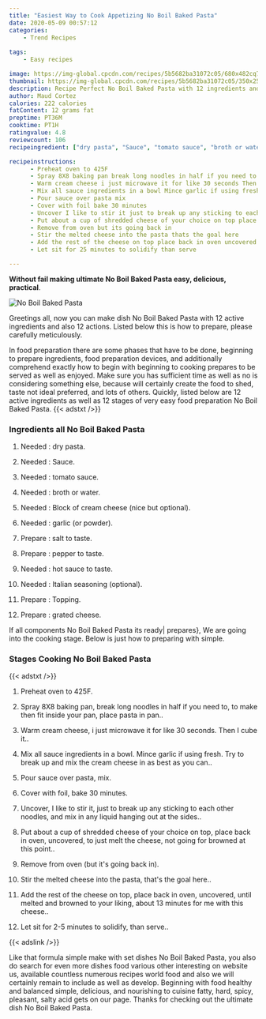 ```yaml
---
title: "Easiest Way to Cook Appetizing No Boil Baked Pasta"
date: 2020-05-09 00:57:12
categories:
    - Trend Recipes
    
tags:
    - Easy recipes

image: https://img-global.cpcdn.com/recipes/5b5682ba31072c05/680x482cq70/no-boil-baked-pasta-recipe-main-photo.jpg
thumbnail: https://img-global.cpcdn.com/recipes/5b5682ba31072c05/350x250cq70/no-boil-baked-pasta-recipe-main-photo.jpg
description: Recipe Perfect No Boil Baked Pasta with 12 ingredients and 12 stages of easy cooking.
author: Maud Cortez
calories: 222 calories
fatContent: 12 grams fat
preptime: PT36M
cooktime: PT1H
ratingvalue: 4.8
reviewcount: 106
recipeingredient: ["dry pasta", "Sauce", "tomato sauce", "broth or water", "Block of cream cheese nice but optional", "garlic or powder", "salt to taste", "pepper to taste", "hot sauce to taste", "Italian seasoning optional", "Topping", "grated cheese"]

recipeinstructions: 
      - Preheat oven to 425F 
      - Spray 8X8 baking pan break long noodles in half if you need to to make then fit inside your pan place pasta in pan 
      - Warm cream cheese i just microwave it for like 30 seconds Then I cube it 
      - Mix all sauce ingredients in a bowl Mince garlic if using fresh Try to break up and mix the cream cheese in as best as you can 
      - Pour sauce over pasta mix 
      - Cover with foil bake 30 minutes 
      - Uncover I like to stir it just to break up any sticking to each other noodles and mix in any liquid hanging out at the sides 
      - Put about a cup of shredded cheese of your choice on top place back in oven uncovered to just melt the cheese not going for browned at this point 
      - Remove from oven but its going back in 
      - Stir the melted cheese into the pasta thats the goal here 
      - Add the rest of the cheese on top place back in oven uncovered until melted and browned to your liking about 13 minutes for me with this cheese 
      - Let sit for 25 minutes to solidify than serve

---
```




**Without fail making ultimate No Boil Baked Pasta easy, delicious, practical**. 


![No Boil Baked Pasta](https://img-global.cpcdn.com/recipes/5b5682ba31072c05/680x482cq70/no-boil-baked-pasta-recipe-main-photo.jpg "No Boil Baked Pasta")




Greetings all, now you can make dish No Boil Baked Pasta with 12 active ingredients and also 12 actions. Listed below this is how to prepare, please carefully meticulously.

In food preparation there are some phases that have to be done, beginning to prepare ingredients, food preparation devices, and additionally comprehend exactly how to begin with beginning to cooking prepares to be served as well as enjoyed. Make sure you has sufficient time as well as no is considering something else, because will certainly create the food to shed, taste not ideal preferred, and lots of others. Quickly, listed below are 12 active ingredients as well as 12 stages of very easy food preparation No Boil Baked Pasta.
{{< adstxt />}}

### Ingredients all No Boil Baked Pasta


1. Needed  : dry pasta.

1. Needed  : Sauce.

1. Needed  : tomato sauce.

1. Needed  : broth or water.

1. Needed  : Block of cream cheese (nice but optional).

1. Needed  : garlic (or powder).

1. Prepare  : salt to taste.

1. Prepare  : pepper to taste.

1. Needed  : hot sauce to taste.

1. Needed  : Italian seasoning (optional).

1. Prepare  : Topping.

1. Prepare  : grated cheese.



If all components No Boil Baked Pasta its ready| prepares}, We are going into the cooking stage. Below is just how to preparing with simple.

### Stages Cooking No Boil Baked Pasta

{{< adstxt />}}


1. Preheat oven to 425F.



1. Spray 8X8 baking pan, break long noodles in half if you need to, to make then fit inside your pan, place pasta in pan..



1. Warm cream cheese, i just microwave it for like 30 seconds. Then I cube it..



1. Mix all sauce ingredients in a bowl. Mince garlic if using fresh. Try to break up and mix the cream cheese in as best as you can..



1. Pour sauce over pasta, mix.



1. Cover with foil, bake 30 minutes.



1. Uncover, I like to stir it, just to break up any sticking to each other noodles, and mix in any liquid hanging out at the sides..



1. Put about a cup of shredded cheese of your choice on top, place back in oven, uncovered, to just melt the cheese, not going for browned at this point..



1. Remove from oven (but it&#39;s going back in).



1. Stir the melted cheese into the pasta, that&#39;s the goal here..



1. Add the rest of the cheese on top, place back in oven, uncovered, until melted and browned to your liking, about 13 minutes for me with this cheese..



1. Let sit for 2-5 minutes to solidify, than serve..





{{< adslink />}}

Like that formula simple make with set dishes No Boil Baked Pasta, you also do search for even more dishes food various other interesting on website us, available countless numerous recipes world food and also we will certainly remain to include as well as develop. Beginning with food healthy and balanced simple, delicious, and nourishing to cuisine fatty, hard, spicy, pleasant, salty acid gets on our page. Thanks for checking out the ultimate dish No Boil Baked Pasta.
